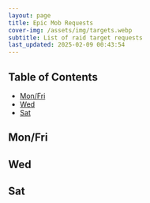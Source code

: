 ```yaml
---
layout: page
title: Epic Mob Requests
cover-img: /assets/img/targets.webp
subtitle: List of raid target requests
last_updated: 2025-02-09 00:43:54
---
```


## Table of Contents

- [Mon/Fri](#mon-fri)
- [Wed](#wed)
- [Sat](#sat)


## Mon/Fri

## Wed

## Sat
